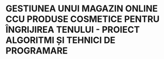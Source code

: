 # GESTIUNEA UNUI MAGAZIN ONLINE CCU PRODUSE COSMETICE PENTRU ÎNGRIJIREA TENULUI - PROIECT ALGORITMI ȘI TEHNICI DE PROGRAMARE

